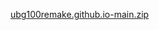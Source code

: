 [ubg100remake.github.io-main.zip](https://github.com/igenoxnos/igenoxnos/files/8717173/ubg100remake.github.io-main.zip)
